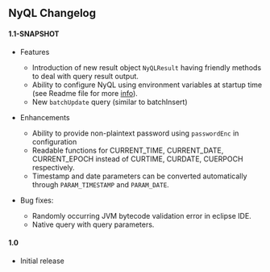 ## NyQL Changelog


#### 1.1-SNAPSHOT
  * Features
    * Introduction of new result object `NyQLResult` having friendly methods to deal with query result output.
    * Ability to configure NyQL using environment variables at startup time (see Readme file for more [info](l#configuration-values-as-runtime-properties)).
    * New `batchUpdate` query (similar to batchInsert)
    
  * Enhancements
    * Ability to provide non-plaintext password using `passwordEnc` in configuration
    * Readable functions for CURRENT_TIME, CURRENT_DATE, CURRENT_EPOCH instead of CURTIME, CURDATE, CUERPOCH respectively.
    * Timestamp and date parameters can be converted automatically through `PARAM_TIMESTAMP` and `PARAM_DATE`.  
      
  * Bug fixes:
    * Randomly occurring JVM bytecode validation error in eclipse IDE.
    * Native query with query parameters.
    
#### 1.0
  * Initial release